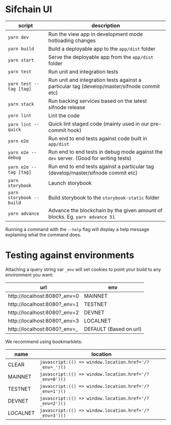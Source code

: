 # Sifchain UI

| script                   | description                                                                                 |
| ------------------------ | ------------------------------------------------------------------------------------------- |
| `yarn dev`               | Run the view app in development mode hotloading changes                                     |
| `yarn build`             | Build a deployable app to the `app/dist` folder                                             |
| `yarn start`             | Serve the deployable app from the `app/dist` folder                                         |
| `yarn test`              | Run unit and integration tests                                                              |
| `yarn test --tag [tag]`  | Run unit and integration tests against a particular tag (develop/master/sifnode commit etc) |
| `yarn stack`             | Run backing services based on the latest sifnode release                                    |
| `yarn lint`              | Lint the code                                                                               |
| `yarn lint --quick`      | Quick lint staged code (mainly used in our pre-commit hook)                                 |
| `yarn e2e`               | Run end to end tests against code built in `app/dist`                                       |
| `yarn e2e --debug`       | Run end to end tests in debug mode against the `dev` server. (Good for writing tests)       |
| `yarn e2e --tag [tag]`   | Run end to end tests against a particular tag (develop/master/sifnode commit etc)           |
| `yarn storybook`         | Launch storybook                                                                            |
| `yarn storybook --build` | Build storybook to the `storybook-static` folder                                            |
| `yarn advance`           | Advance the blockchain by the given amount of blocks. Eg. `yarn advance 51`                 |

Running a command with the `--help` flag will display a help message explaining what the command does.

# Testing against environments

Attaching a query string var `_env` will set cookies to point your build to any environment you want:

| url                            | env                    |
| ------------------------------ | ---------------------- |
| http://localhost:8080?\_env=0  | MAINNET                |
| http://localhost:8080?\_env=1  | TESTNET                |
| http://localhost:8080?\_env=2  | DEVNET                 |
| http://localhost:8080?\_env=3  | LOCALNET               |
| http://localhost:8080?\_env=\_ | DEFAULT (Based on url) |

We recommend using bookmarklets:

| name     | location                                               |
| -------- | ------------------------------------------------------ |
| CLEAR    | `javascript:(() => window.location.href='/?_env=_')()` |
| MAINNET  | `javascript:(() => window.location.href='/?_env=0')()` |
| TESTNET  | `javascript:(() => window.location.href='/?_env=1')()` |
| DEVNET   | `javascript:(() => window.location.href='/?_env=2')()` |
| LOCALNET | `javascript:(() => window.location.href='/?_env=3')()` |
